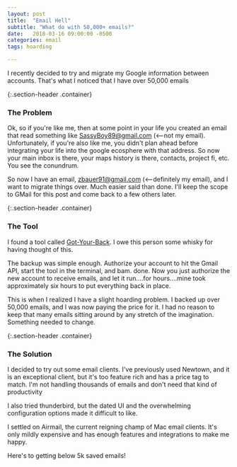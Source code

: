 ```yaml
---
layout: post
title:  "Email Hell"
subtitle: "What do with 50,000+ emails?"
date:   2018-03-16 09:00:00 -0500
categories: email
tags: hoarding

---
```


I recently decided to try and migrate my Google information between accounts. That's what I noticed that I have over 50,000 emails

{:.section-header .container}
### The Problem

Ok, so if you're like me, then at some point in your life you created an email that read something like SassyBoy89@gmail.com (<--not my email). Unfortunately, if you're also like me, you didn't plan ahead before integrating your life into the google ecosphere with that address. So now your main inbox is there, your maps history is there, contacts, project fi, etc. You see the conundrum.

So now I have an email, zbauer91@gmail.com (<--definitely my email), and I want to migrate things over. Much easier said than done. I'll keep the scope to GMail for this post and come back to a few others later. 


{:.section-header .container}
### The Tool

I found a tool called [Got-Your-Back](https://github.com/jay0lee/got-your-back). I owe this person some whisky for having thought of this. 

The backup was simple enough. Authorize your account to hit the Gmail API, start the tool in the terminal, and bam. done. Now you just authorize the new account to receive emails, and let it run....for hours....mine took approximately six hours to put everything back in place.

This is when I realized I have a slight hoarding problem. I backed up over 50,000 emails, and I was now paying the price for it. I had no reason to keep that many emails sitting around by any stretch of the imagination. Something needed to change.

{:.section-header .container}
### The Solution

I decided to try out some email clients. I've previously used Newtown, and it is an exceptional client, but it's too feature rich and has a price tag to match. I'm not handling thousands of emails and don't need that kind of productivity

I also tried thunderbird, but the dated UI and the overwhelming configuration options made it difficult to like. 

I settled on Airmail, the current reigning champ of Mac email clients. It's only mildly expensive and has enough features and integrations to make me happy.

Here's to getting below 5k saved emails!
